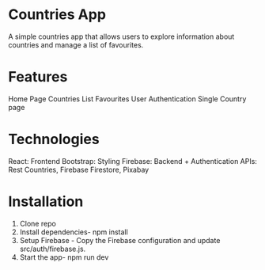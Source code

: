 # Countries App

A simple countries app that allows users to explore information about countries and manage a list of favourites.

# Features

Home Page
Countries List
Favourites
User Authentication
Single Country page

# Technologies

React: Frontend
Bootstrap: Styling
Firebase: Backend + Authentication
APIs: Rest Countries, Firebase Firestore, Pixabay

# Installation

1. Clone repo
2. Install dependencies- npm install
3. Setup Firebase - Copy the Firebase configuration and update src/auth/firebase.js.
4. Start the app- npm run dev
